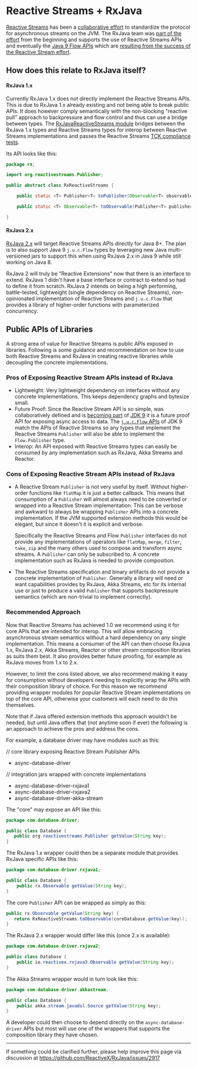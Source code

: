 # Reactive Streams + RxJava

[Reactive Streams](https://github.com/reactive-streams/reactive-streams-jvm/) has been a [collaborative effort](https://medium.com/@viktorklang/reactive-streams-1-0-0-interview-faaca2c00bec) to standardize the protocol for asynchronous streams on the JVM. The RxJava team was [part of the effort](https://github.com/reactive-streams/reactive-streams-jvm/graphs/contributors) from the beginning and supports the use of Reactive Streams APIs and eventually the [Java 9 Flow APIs](http://cs.oswego.edu/pipermail/concurrency-interest/2015-January/013641.html) which are [resulting from the success of the Reactive Stream effort](https://github.com/reactive-streams/reactive-streams-jvm/issues/195).

## How does this relate to RxJava itself?

#### RxJava 1.x

Currently RxJava 1.x does not directly implement the Reactive Streams APIs. This is due to RxJava 1.x already existing and not being able to break public APIs. It does however comply semantically with the non-blocking "reactive pull" approach to backpressure and flow control and thus can use a bridge between types. The [RxJavaReactiveStreams module](https://github.com/ReactiveX/RxJavaReactiveStreams) bridges between the RxJava 1.x types and Reactive Streams types for interop between Reactive Streams implementations and passes the Reactive Streams [TCK compliance tests](https://github.com/ReactiveX/RxJavaReactiveStreams/blob/0.x/rxjava-reactive-streams/build.gradle#L8).

Its API looks like this:

```java
package rx;

import org.reactivestreams.Publisher;

public abstract class RxReactiveStreams {

    public static <T> Publisher<T> toPublisher(Observable<T> observable) { … }

    public static <T> Observable<T> toObservable(Publisher<T> publisher) { … }

}
```

#### RxJava 2.x

[RxJava 2.x](https://github.com/ReactiveX/RxJava/issues/2450) will target Reactive Streams APIs directly for Java 8+. The plan is to also support Java 9 `j.u.c.Flow` types by leveraging new Java multi-versioned jars to support this when using RxJava 2.x in Java 9 while still working on Java 8. 

RxJava 2 will truly be "Reactive Extensions" now that there is an interface to extend. RxJava 1 didn't have a base interface or contract to extend so had to define it from scratch. RxJava 2 intends on being a high performing, battle-tested, lightweight (single dependency on Reactive Streams), non-opinionated implementation of Reactive Streams and `j.u.c.Flow` that provides a library of higher-order functions with parameterized concurrency. 

## Public APIs of Libraries

A strong area of value for Reactive Streams is public APIs exposed in libraries. Following is some guidance and recommendation on how to use both Reactive Streams and RxJava in creating reactive libraries while decoupling the concrete implementations. 

### Pros of Exposing Reactive Stream APIs instead of RxJava

* Lightweight: Very lightweight dependency on interfaces without any concrete implementations. This keeps dependency graphs and bytesize small.
* Future Proof: Since the Reactive Stream API is so simple, was collaboratively defined and is [becoming part](https://github.com/reactive-streams/reactive-streams-jvm/issues/195) of [JDK 9](http://cs.oswego.edu/pipermail/concurrency-interest/2015-January/013641.html) it is a future proof API for exposing async access to data. The [`j.u.c.Flow` APIs](http://gee.cs.oswego.edu/dl/jsr166/dist/docs/java/util/concurrent/Flow.html) of JDK 9 match the APIs of Reactive Streams so any types that implement the Reactive Streams `Publisher` will also be able to implement the `Flow.Publisher` type. 
* Interop: An API exposed with Reactive Streams types can easily be consumed by any implementation such as RxJava, Akka Streams and Reactor.

### Cons of Exposing Reactive Stream APIs instead of RxJava

* A Reactive Stream `Publisher` is not very useful by itself. Without higher-order functions like `flatMap` it is just a better callback. This means that consumption of a `Publisher` will almost always need to be converted or wrapped into a Reactive Stream implementation. This can be verbose and awkward to always be wrapping `Publisher` APIs into a concrete implementation. If the JVM supported extension methods this would be elegant, but since it doesn't it is explicit and verbose. 
    
    Specifically the Reactive Streams and Flow `Publisher` interfaces do not provide any implementations of operators like `flatMap`, `merge`, `filter`, `take`, `zip` and the many others used to compose and transform async streams. A `Publisher` can only be subscribed to. A concrete implementation such as RxJava is needed to provide composition. 
* The Reactive Streams specification and binary artifacts do not provide a concrete implementation of `Publisher`. Generally a library will need or want capabilities provides by RxJava, Akka Streams, etc for its internal use or just to produce a valid `Publisher` that supports backpressure semantics (which are non-trivial to implement correctly).

### Recommended Approach

Now that Reactive Streams has achieved 1.0 we recommend using it for core APIs that are intended for interop. This will allow embracing asynchronous stream semantics without a hard dependency on any single implementation. This means a consumer of the API can then choose RxJava 1.x, RxJava 2.x, Akka Streams, Reactor or other stream composition libraries as suits them best. It also provides better future proofing, for example as RxJava moves from 1.x to 2.x. 

However, to limit the cons listed above, we also recommend making it easy for consumption without developers needing to explicitly wrap the APIs with their composition library of choice. For this reason we recommend providing wrapper modules for popular Reactive Stream implementations on top of the core API, otherwise your customers will each need to do this themselves. 

Note that if Java offered extension methods this approach wouldn't be needed, but until Java offers that (not anytime soon if ever) the following is an approach to achieve the pros and address the cons.

For example, a database driver may have modules such as this:


// core library exposing Reactive Stream Publisher APIs
* async-database-driver 

// integration jars wrapped with concrete implementations
* async-database-driver-rxjava1
* async-database-driver-rxjava2
* async-database-driver-akka-stream

The "core" may expose an API like this:

```java
package com.database.driver;

public class Database {
   public org.reactivestreams.Publisher getValue(String key);
}
```

The RxJava 1.x wrapper could then be a separate module that provides RxJava specific APIs like this:

```java
package com.database.driver.rxjava1;

public class Database {
    public rx.Observable getValue(String key);
}
```

The core `Publisher` API can be wrapped as simply as this:

```java
public rx.Observable getValue(String key) {
   return RxReactiveStreams.toObservable(coreDatabase.getValue(key));
}
```

The RxJava 2.x wrapper would differ like this (once 2.x is available):

```java
package com.database.driver.rxjava2;

public class Database {
    public io.reactivex.rxjava3.Observable getValue(String key);
}
```

The Akka Streams wrapper would in turn look like this:

```java
package com.database.driver.akkastream;

public class Database {
    public akka.stream.javadsl.Source getValue(String key);
}
```

A developer could then choose to depend directly on the `async-database-driver` APIs but most will use one of the wrappers that supports the composition library they have chosen. 

----

If something could be clarified further, please help improve this page via discussion at https://github.com/ReactiveX/RxJava/issues/2917
